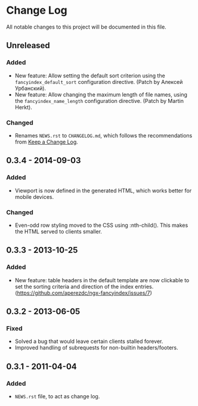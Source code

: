 # Change Log
All notable changes to this project will be documented in this file.

## Unreleased


### Added
- New feature: Allow setting the default sort criterion using the
  `fancyindex_default_sort` configuration directive. (Patch by
  Алексей Урбанский).
- New feature: Allow changing the maximum length of file names, using
  the `fancyindex_name_length` configuration directive. (Patch by
  Martin Herkt).

### Changed
- Renames `NEWS.rst` to `CHANGELOG.md`, which follows the recommendations
	from [Keep a Change Log](http://keepachangelog.com/).


## 0.3.4 - 2014-09-03

### Added
- Viewport is now defined in the generated HTML, which works better
  for mobile devices.

### Changed
- Even-odd row styling moved to the CSS using :nth-child(). This
  makes the HTML served to clients smaller.


## 0.3.3 - 2013-10-25

### Added
- New feature: table headers in the default template are now clickable
  to set the sorting criteria and direction of the index entries.
  (https://github.com/aperezdc/ngx-fancyindex/issues/7)


## 0.3.2 - 2013-06-05

### Fixed
- Solved a bug that would leave certain clients stalled forever.
- Improved handling of subrequests for non-builtin headers/footers.


## 0.3.1 - 2011-04-04

### Added
- `NEWS.rst` file, to act as change log.
